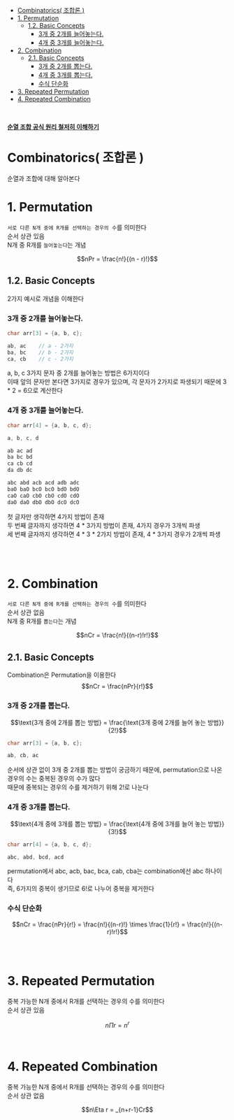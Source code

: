- [Combinatorics( 조합론 )](#combinatorics-조합론-)
- [1. Permutation](#1-permutation)
  - [1.2. Basic Concepts](#12-basic-concepts)
    - [3개 중 2개를 늘어놓는다.](#3개-중-2개를-늘어놓는다)
    - [4개 중 3개를 늘어놓는다.](#4개-중-3개를-늘어놓는다)
- [2. Combination](#2-combination)
  - [2.1. Basic Concepts](#21-basic-concepts)
    - [3개 중 2개를 뽑는다.](#3개-중-2개를-뽑는다)
    - [4개 중 3개를 뽑는다.](#4개-중-3개를-뽑는다)
    - [수식 단순화](#수식-단순화)
- [3. Repeated Permutation](#3-repeated-permutation)
- [4. Repeated Combination](#4-repeated-combination)

<br>

**[ 순열 조합 공식 원리 철저히 이해하기 ](https://m.blog.naver.com/galaxyenergy/221565884833)**<br>

# Combinatorics( 조합론 )
순열과 조합에 대해 알아본다<br>

# 1. Permutation
`서로 다른 N개 중에 R개를 선택하는 경우의 수`를 의미한다<br>
순서 상관 있음<br>
N개 중 R개를 `늘어놓는다`는 개념<br>

$$nPr = \frac{n!}{(n - r)!}$$

## 1.2. Basic Concepts
2가지 예시로 개념을 이해한다<br>
### 3개 중 2개를 늘어놓는다.
```cpp
char arr[3] = {a, b, c};

ab, ac    // a - 2가지
ba, bc    // b - 2가지
ca, cb    // c - 2가지
```
a, b, c 3가지 문자 중 2개를 늘어놓는 방법은 6가지이다<br>
이때 앞의 문자만 본다면 3가지로 경우가 있으며, 각 문자가 2가지로 파생되기 때문에 3 * 2 = 6으로 계산한다<br>

### 4개 중 3개를 늘어놓는다.
```cpp
char arr[4] = {a, b, c, d};

a, b, c, d

ab ac ad
ba bc bd
ca cb cd
da db dc

abc abd acb acd adb adc
baO baO bcO bcO bdO bdO
caO caO cbO cbO cdO cdO
daO daO dbO dbO dcO dcO
```
첫 글자만 생각하면 4가지 방법이 존재<BR>
두 번째 글자까지 생각하면 4 * 3가지 방법이 존재, 4가지 경우가 3개씩 파생<BR>
세 번째 글자까지 생각하면 4 * 3 * 2가지 방법이 존재, 4 * 3가지 경우가 2개씩 파생<BR>

<br><br>

# 2. Combination
`서로 다른 N개 중에 R개를 선택하는 경우의 수`를 의미한다<br>
순서 상관 없음<br>
N개 중 R개를 `뽑는다`는 개념<br>

$$nCr = \frac{n!}{(n-r)!r!}$$

## 2.1. Basic Concepts
Combination은 Permutation을 이용한다<br>
$$nCr = \frac{nPr}{r!}$$

### 3개 중 2개를 뽑는다.
$$\text{3개 중에 2개를 뽑는 방법} = \frac{\text{3개 중에 2개를 늘어 놓는 방법}}{2!}$$
```cpp
char arr[3] = {a, b, c};

ab, cb, ac
```
순서에 상관 없이 3개 중 2개를 뽑는 방법이 궁금하기 때문에, permutation으로 나온 경우의 수는 중복된 경우의 수가 많다<br>
때문에 중복되는 경우의 수를 제거하기 위해 2!로 나눈다<br>

### 4개 중 3개를 뽑는다.
$$\text{4개 중에 3개를 뽑는 방법} = \frac{\text{4개 중에 3개를 늘어 놓는 방법}}{3!}$$
```cpp
char arr[4] = {a, b, c, d};

abc, abd, bcd, acd
```
permutation에서 abc, acb, bac, bca, cab, cba는 combination에선 abc 하나이다<br>
즉, 6가지의 중복이 생기므로 6!로 나누어 중복을 제거한다<br>

### 수식 단순화
$$nCr = \frac{nPr}{r!} = \frac{n!}{(n-r)!} \times \frac{1}{r!} = \frac{n!}{(n-r)!r!}$$

<br><br>

# 3. Repeated Permutation
중복 가능한 N개 중에서 R개를 선택하는 경우의 수를 의미한다<br>
순서 상관 있음<br>

$$n\Pi r = n^r$$

<br>

# 4. Repeated Combination
중복 가능한 N개 중에서 R개를 선택하는 경우의 수를 의미한다<br>
순서 상관 없음<br>

$$n\Eta r = _{n+r-1}Cr$$